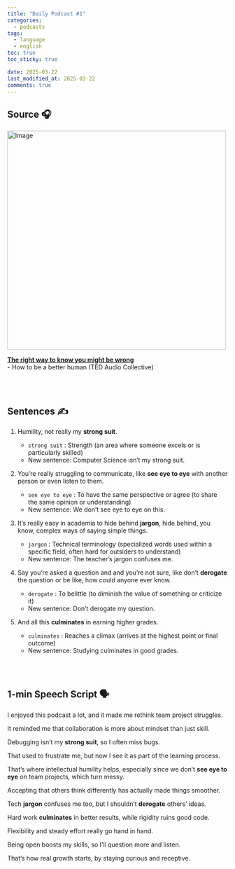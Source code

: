 ```yaml
---
title: "Daily Podcast #1"
categories:
  - podcasts
tags:
  - language
  - english
toc: true
toc_sticky: true

date: 2025-03-22
last_modified_at: 2025-03-22
comments: true
---
```


## Source 🎧
<img width="500" alt="Image" src="https://github.com/user-attachments/assets/3e0db27e-b862-41f2-9523-0063f86b657c" />
<br>

 [**The right way to know you might be wrong**](https://www.ted.com/pages/the-right-way-to-know-you-might-be-wrong-tenelle-porter-transcript)  <br>
 \- How to be a better human (TED Audio Collective)

<br><br>

## Sentences ✍️

1. Humility, not really my **strong suit**.
    - `strong suit` : Strength (an area where someone excels or is particularly skilled)
    - New sentence: Computer Science isn’t my strong suit.

 
2. You’re really struggling to communicate, like **see eye to eye** with another person or even listen to them.
    - `see eye to eye` : To have the same perspective or agree (to share the same opinion or understanding)
    - New sentence: We don’t see eye to eye on this.

 
3. It’s really easy in academia to hide behind **jargon**, hide behind, you know, complex ways of saying simple things.
    - `jargon` : Technical terminology (specialized words used within a specific field, often hard for outsiders to understand)
    - New sentence: The teacher’s jargon confuses me.

 
4. Say you’re asked a question and and you’re not sure, like don’t **derogate** the question or be like, how could anyone ever know.
    - `derogate` : To belittle (to diminish the value of something or criticize it)
    - New sentence: Don’t derogate my question.

 
5. And all this **culminates** in earning higher grades.
    - `culminates` : Reaches a climax (arrives at the highest point or final outcome)
    - New sentence: Studying culminates in good grades.

<br><br>

## 1-min Speech Script 🗣️

I enjoyed this podcast a lot, and it made me rethink team project struggles.

It reminded me that collaboration is more about mindset than just skill.

Debugging isn’t my **strong suit**, so I often miss bugs.

That used to frustrate me, but now I see it as part of the learning process.

That’s where intellectual humility helps, especially since we don’t **see eye to eye** on team projects, which turn messy.

Accepting that others think differently has actually made things smoother.

Tech **jargon** confuses me too, but I shouldn’t **derogate** others’ ideas.

Hard work **culminates** in better results, while rigidity ruins good code.

Flexibility and steady effort really go hand in hand.

Being open boosts my skills, so I’ll question more and listen.

That’s how real growth starts, by staying curious and receptive.
<br><br>